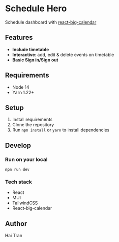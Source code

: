 # Schedule Hero

Schedule dashboard with [react-big-calendar](https://www.npmjs.com/package/react-big-calendar)

## Features

- **Include timetable**
- **Interactive**: add, edit & delete events on timetable
- **Basic Sign in/Sign out**

## Requirements

- Node 14
- Yarn 1.22+

## Setup

1. Install requirements
2. Clone the repository
3. Run `npm install` or `yarn` to install dependencies

## Develop

### Run on your local

```
npm run dev
```

### Tech stack

- React
- MUI
- TailwindCSS
- React-big-calendar

## Author

Hai Tran
